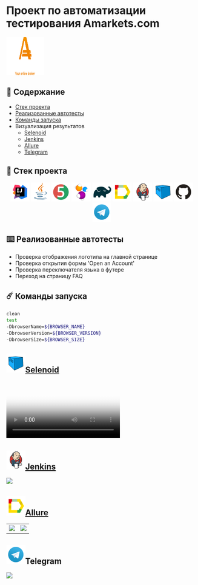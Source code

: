 # Проект по автоматизации тестирования Amarkets.com




<img alt="InteliJ IDEA" height="100" src="external/logos/logo-big.svg" width="100"/>



## :ledger: Содержание

* <a href="#stack">Cтек проекта</a>
* <a href="#object">Реализованные автотесты</a>
* <a href="#console">Команды запуска</a>
* <a>Визуализация результатов</a>
  + <a href="#selenoid">Selenoid</a>
  + <a href="#jenkins">Jenkins</a>
  + <a href="#allure">Allure</a>
  + <a href="#telegram">Telegram</a>
  
<a id="stack"></a>
## :briefcase: Cтек проекта
<div align="center">
<a href="https://www.jetbrains.com/idea/"><img alt="InteliJ IDEA" height="50" src="external/logos/Intelij_IDEA.svg" width="50"/></a>
<a href="https://www.java.com/"><img alt="Java" height="50" src="external/logos/Java.svg" width="50"/></a>
<a href="https://junit.org/junit5/"><img alt="JUnit 5" height="50" src="external/logos/JUnit5.svg" width="50"/></a>
<a href="https://selenide.org/"><img alt="Selenide" height="50" src="external/logos/Selenide.svg" width="50"/></a>
<a href="https://gradle.org/"><img alt="Gradle" height="50" src="external/logos/Gradle.svg" width="50"/></a>
<a href="https://github.com/allure-framework/"><img alt="Allure" height="50" src="external/logos/Allure.svg" width="50"/></a>
<a href="https://www.jenkins.io/"><img alt="Jenkins" height="50" src="external/logos/Jenkins.svg" width="50"/></a>
<a href="https://aerokube.com/selenoid/"><img alt="Selenoid" height="50" src="external/logos/Selenoid.svg" width="50"/></a>
<a href="https://github.com/"><img alt="GitHub" height="50" src="external/logos/GitHub.svg" width="50"/></a>
<a href="https://telegram.org/"><img alt="Telegram" height="50" src="external/logos/Telegram.svg" width="50"/></a>
</div>


<a id="object"></a>
## :keyboard: Реализованные автотесты
- Проверка отображения логотипа на главной странице
- Проверка открытия формы 'Open an Account'
- Проверка переключателя языка в футере
- Переход на страницу FAQ


<a id="console"></a>
## :comet: Команды запуска
```bash
clean
test
-DbrowserName=${BROWSER_NAME}
-DbrowserVersion=${BROWSER_VERSION}
-DbrowserSize=${BROWSER_SIZE}
```





<a id="selenoid"></a>
## <a href="https://selenoid.autotests.cloud/video/e12daaa3cc2d6bb29c9b55c9887d976a.mp4"><img alt="Selenoid" height="50" src="external/logos/Selenoid.svg" width="50"/>Selenoid</a>

<video src="https://user-images.githubusercontent.com/41300396/199748811-42f96978-1e65-410b-8bf4-3e57d86d435b.mp4"
controls="controls" style="max-width: 730px;" poster="/external/logos/Selenoid.svg">
Видео не доступно для этого браузера
</video>


<a id="jenkins"></a>
##  <a href="https://jenkins.autotests.cloud/job/amarkets-tests/"><img alt="Jenkins" height="50" src="external/logos/Jenkins.svg" width="50"/>Jenkins</a>
  
<a href="https://jenkins.autotests.cloud/job/amarkets-tests/">


<img width="1496" src="https://user-images.githubusercontent.com/41300396/199749445-b19589d3-ac2d-4dc0-8159-b355e2b6645d.png">
</a>

<a id="allure"></a>
## <a href="https://jenkins.autotests.cloud/job/amarkets-tests/67/allure/"><img alt="Allure" height="50" src="external/logos/Allure.svg" width="50"/>Allure</a>

<table>
    <tr>
        <td>
        <a href="https://jenkins.autotests.cloud/job/amarkets-tests/67/allure/">
        <img src="https://user-images.githubusercontent.com/41300396/199749853-da5cb0eb-47a7-4be1-863f-4ed0d9732d91.png">
        </a>
        </td>
        <td>
        <a href="https://jenkins.autotests.cloud/job/amarkets-tests/67/allure/#suites/1c475ca5e4fe837f70a957563a782ef3/a6f59ab421b2f94c/">
        <img src="https://user-images.githubusercontent.com/41300396/199750556-8ea36349-6c45-4772-9542-bf8d2308505f.png">
        </a>
        </td>
    </tr>
</table>



<a id="telegram"></a>
## <a><img alt="Telegram" height="50" src="external/logos/Telegram.svg" width="50"/>Telegram</a>

<img width="769"  src="https://user-images.githubusercontent.com/41300396/199750764-93c7d73c-41b2-4596-94ee-523731abbfdc.png">

